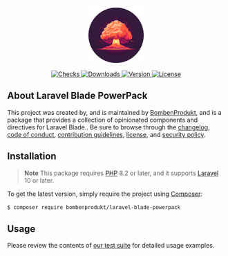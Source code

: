 <p align="center">
    <a href="https://bombenprodukt.com" target="_blank">
        <img src="https://raw.githubusercontent.com/BombenProdukt/assets/main/logo-text.svg" width="128" alt="BombenProdukt Logo" />
    </a>
</p>

<p align="center">
    <a href="https://github.com/BombenProdukt/laravel-blade-powerpack/actions">
        <img src="https://badge.sh/github/check-runs/BombenProdukt/laravel-blade-powerpack" alt="Checks" />
    </a>
    <a href="https://packagist.org/packages/bombenprodukt/laravel-blade-powerpack">
        <img src="https://badge.sh/packagist/downloads/BombenProdukt/laravel-blade-powerpack" alt="Downloads" />
    </a>
    <a href="https://packagist.org/packages/bombenprodukt/laravel-blade-powerpack">
        <img src="https://badge.sh/packagist/version/BombenProdukt/laravel-blade-powerpack" alt="Version" />
    </a>
    <a href="https://packagist.org/packages/bombenprodukt/laravel-blade-powerpack">
        <img src="https://badge.sh/packagist/license/BombenProdukt/laravel-blade-powerpack" alt="License" />
    </a>
</p>

## About Laravel Blade PowerPack

This project was created by, and is maintained by [BombenProdukt](https://github.com/BombenProdukt), and is a package that provides a collection of opinionated components and directives for Laravel Blade.. Be sure to browse through the [changelog](CHANGELOG.md), [code of conduct](.github/CODE_OF_CONDUCT.md), [contribution guidelines](.github/CONTRIBUTING.md), [license](LICENSE), and [security policy](.github/SECURITY.md).

## Installation

> **Note**
> This package requires [PHP](https://www.php.net/) 8.2 or later, and it supports [Laravel](https://laravel.com/) 10 or later.

To get the latest version, simply require the project using [Composer](https://getcomposer.org/):

```bash
$ composer require bombenprodukt/laravel-blade-powerpack
```

## Usage

Please review the contents of [our test suite](/tests) for detailed usage examples.

